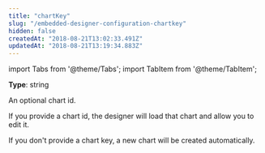 ```yaml
---
title: "chartKey"
slug: "/embedded-designer-configuration-chartkey"
hidden: false
createdAt: "2018-08-21T13:02:33.491Z"
updatedAt: "2018-08-21T13:19:34.883Z"
---
```


import Tabs from '@theme/Tabs';
import TabItem from '@theme/TabItem';

**Type**: string

An optional chart id. 

If you provide a chart id, the designer will load that chart and allow you to edit it.

If you don't provide a chart key, a new chart will be created automatically.
